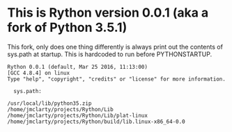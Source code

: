 This is Rython version 0.0.1 (aka a fork of Python 3.5.1)
========================================================

This fork, only does one thing differently is always print out the
contents of sys.path at startup.  This is hardcoded to run before
PYTHONSTARTUP.

```
Rython 0.0.1 (default, Mar 25 2016, 11:13:00) 
[GCC 4.8.4] on linux
Type "help", "copyright", "credits" or "license" for more information.

  sys.path:

/usr/local/lib/python35.zip
/home/jmclarty/projects/Rython/Lib
/home/jmclarty/projects/Rython/Lib/plat-linux
/home/jmclarty/projects/Rython/build/lib.linux-x86_64-0.0

```

